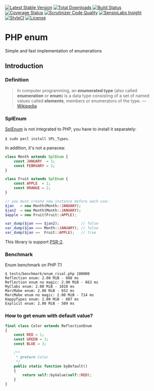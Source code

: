 [![Latest Stable Version](https://img.shields.io/packagist/v/gpslab/enum.svg?maxAge=3600&label=stable)](https://packagist.org/packages/gpslab/enum)
[![Total Downloads](https://img.shields.io/packagist/dt/gpslab/enum.svg?maxAge=3600)](https://packagist.org/packages/gpslab/enum)
[![Build Status](https://img.shields.io/travis/gpslab/enum.svg?maxAge=3600)](https://travis-ci.org/gpslab/enum)
[![Coverage Status](https://img.shields.io/coveralls/gpslab/enum.svg?maxAge=3600)](https://coveralls.io/github/gpslab/enum?branch=master)
[![Scrutinizer Code Quality](https://img.shields.io/scrutinizer/g/gpslab/enum.svg?maxAge=3600)](https://scrutinizer-ci.com/g/gpslab/enum/?branch=master)
[![SensioLabs Insight](https://img.shields.io/sensiolabs/i/535fd1c2-7b07-47e7-bcaa-702e081f31e8.svg?maxAge=3600&label=SLInsight)](https://insight.sensiolabs.com/projects/535fd1c2-7b07-47e7-bcaa-702e081f31e8)
[![StyleCI](https://styleci.io/repos/91466048/shield?branch=master)](https://styleci.io/repos/91466048)
[![License](https://img.shields.io/packagist/l/gpslab/enum.svg?maxAge=3600)](https://github.com/gpslab/enum)

# PHP enum

Simple and fast implementation of enumerations

## Introduction

### Definition

> In computer programming, an **enumerated type**
(also called **enumeration** or **enum**)
is a data type consisting of a set of named values called **elements**, members or enumerators of the type.
— [Wikipedia](http://en.wikipedia.org/wiki/Enumerated_type)

### SplEnum

[SplEnum](http://php.net/manual/en/class.splenum.php) is not integrated to PHP,
you have to install it separately:

`$ sudo pecl install SPL_Types`.

In addition, it's not a panacea:

```php
class Month extends SplEnum {
    const JANUARY  = 1;
    const FEBRUARY = 2;
}

class Fruit extends SplEnum {
    const APPLE  = 1;
    const ORANGE = 2;
}

// you must create new instance before each use:
$jan   = new Month(Month::JANUARY);
$jan2  = new Month(Month::JANUARY);
$apple = new Fruit(Fruit::APPLE);

var_dump($jan === $jan2);          // false
var_dump($jan === Month::JANUARY); // false
var_dump($jan ==  Fruit::APPLE);   // true
```

This library is support [PSR-2](http://www.php-fig.org/psr/psr-2/).

### Benchmark

Enum benchmark on PHP 7.1

```
$ tests/benchmark/enum_rival.php 100000
Reflection enum: 2.00 MiB - 608 ms
Reflection enum no magic: 2.00 MiB - 663 ms
MyClabs enum: 2.00 MiB - 1010 ms
MarcMabe enum: 2.00 MiB - 652 ms
MarcMabe enum no magic: 2.00 MiB - 714 ms
HappyTypes enum: 2.00 MiB - 607 ms
Explicit enum: 2.00 MiB - 509 ms
```

### How to get enum with default value?

```php
final class Color extends ReflectionEnum
{
    const RED = 1;
    const GREEN = 2;
    const BLUE = 3;

    /**
     * @return Color
     */
    public static function byDefault()
    {
        return self::byValue(self::RED);
    }
}
```
